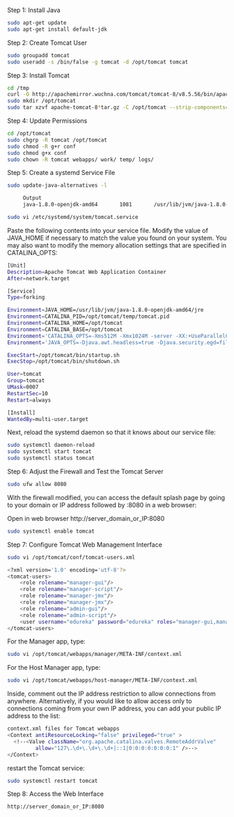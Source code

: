 Step 1: Install Java
```sh
sudo apt-get update
sudo apt-get install default-jdk
```
Step 2: Create Tomcat User
```sh
sudo groupadd tomcat
sudo useradd -s /bin/false -g tomcat -d /opt/tomcat tomcat
```
Step 3: Install Tomcat
```sh
cd /tmp
curl -O http://apachemirror.wuchna.com/tomcat/tomcat-8/v8.5.56/bin/apache-tomcat-8.5.56.tar.gz
sudo mkdir /opt/tomcat
sudo tar xzvf apache-tomcat-8*tar.gz -C /opt/tomcat --strip-components=1
```
Step 4: Update Permissions
```sh
cd /opt/tomcat
sudo chgrp -R tomcat /opt/tomcat
sudo chmod -R g+r conf
sudo chmod g+x conf
sudo chown -R tomcat webapps/ work/ temp/ logs/
```
Step 5: Create a systemd Service File
```sh
sudo update-java-alternatives -l
```
```sh
     Output
     java-1.8.0-openjdk-amd64       1081       /usr/lib/jvm/java-1.8.0-openjdk-amd64

sudo vi /etc/systemd/system/tomcat.service
```
Paste the following contents into your service file. Modify the value of JAVA_HOME if necessary to match the value you found on your system. You may also want to modify the memory allocation settings that are specified in CATALINA_OPTS:
```sh
[Unit]
Description=Apache Tomcat Web Application Container
After=network.target

[Service]
Type=forking

Environment=JAVA_HOME=/usr/lib/jvm/java-1.8.0-openjdk-amd64/jre
Environment=CATALINA_PID=/opt/tomcat/temp/tomcat.pid
Environment=CATALINA_HOME=/opt/tomcat
Environment=CATALINA_BASE=/opt/tomcat
Environment='CATALINA_OPTS=-Xms512M -Xmx1024M -server -XX:+UseParallelGC'
Environment='JAVA_OPTS=-Djava.awt.headless=true -Djava.security.egd=file:/dev/./urandom'

ExecStart=/opt/tomcat/bin/startup.sh
ExecStop=/opt/tomcat/bin/shutdown.sh

User=tomcat
Group=tomcat
UMask=0007
RestartSec=10
Restart=always

[Install]
WantedBy=multi-user.target
```
Next, reload the systemd daemon so that it knows about our service file:
```sh
sudo systemctl daemon-reload
sudo systemctl start tomcat
sudo systemctl status tomcat
```
Step 6: Adjust the Firewall and Test the Tomcat Server
```sh
sudo ufw allow 8080
```
With the firewall modified, you can access the default splash page by going to your domain or IP address followed by :8080 in a web browser:

Open in web browser
http://server_domain_or_IP:8080
```sh
sudo systemctl enable tomcat
```
Step 7: Configure Tomcat Web Management Interface
```sh
sudo vi /opt/tomcat/conf/tomcat-users.xml
```
```sh
<?xml version='1.0' encoding='utf-8'?>
<tomcat-users>
    <role rolename="manager-gui"/>
    <role rolename="manager-script"/>
    <role rolename="manager-jmx"/>
    <role rolename="manager-jmx"/>
    <role rolename="admin-gui"/>
    <role rolename="admin-script"/>
    <user username="edureka" password="edureka" roles="manager-gui,manager-script,manager-jmx,manager-status,admin-gui,admin-script"/>
</tomcat-users>
```
For the Manager app, type:
```sh
sudo vi /opt/tomcat/webapps/manager/META-INF/context.xml
```
For the Host Manager app, type:
```sh
sudo vi /opt/tomcat/webapps/host-manager/META-INF/context.xml
```
Inside, comment out the IP address restriction to allow connections from anywhere. Alternatively, if you would like to allow access only to connections coming from your own IP address, you can add your public IP address to the list:
```sh
context.xml files for Tomcat webapps
<Context antiResourceLocking="false" privileged="true" >
  <!--<Valve className="org.apache.catalina.valves.RemoteAddrValve"
         allow="127\.\d+\.\d+\.\d+|::1|0:0:0:0:0:0:0:1" />-->
</Context>
```
restart the Tomcat service:
```sh
sudo systemctl restart tomcat
```
Step 8: Access the Web Interface
```sh
http://server_domain_or_IP:8080
```
